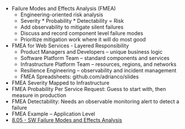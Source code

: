 - Failure Modes and Effects Analysis (FMEA)
	- Engineering-oriented risk analysis
	- Severity * Probability * Detectability = Risk
	- Add observability to mitigate silent failures
	- Discuss and record component level failure modes
	- Prioritize mitigation work where it will do most good
- FMEA for Web Services - Layered Responsibility
	- Product Managers and Developers – unique business logic
	- Software Platform Team – standard components and services
	- Infrastructure Platform Team – resources, regions, and networks
	- Resilience Engineering – observability and incident management
	- FMEA Spreadsheets: github.com/adrianco/slides
- FMEA Severity Mapped to Infrastructure
- FMEA Probability Per Service Request: Guess to start with, then measure in production
- FMEA Detectability: Needs an observable monitoring alert to detect a failure
- FMEA Example – Application Level
- [8.05 - SW Failure Modes and Effects Analysis](https://swehb.nasa.gov/display/SWEHBVC/8.05+-+SW+Failure+Modes+and+Effects+Analysis)